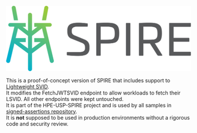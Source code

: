 ![SPIRE Logo](/doc/images/spire_logo.png)

This is a proof-of-concept version of SPIRE that includes support to [Lightweight SVID](https://docs.google.com/document/d/15rfAkzNTQa1ycs-fn9hyIYV5HbznPBsxB-f0vxhNJ24).  
It modifies the FetchJWTSVID endpoint to allow workloads to fetch their LSVID. All other endpoints were kept untouched.  
It is part of the HPE-USP-SPIRE project and is used by all samples in [signed-assertions repository](https://github.com/HPE-USP-SPIRE/signed-assertions).  
It is **not** supposed to be used in production environments without a rigorous code and security review.  
